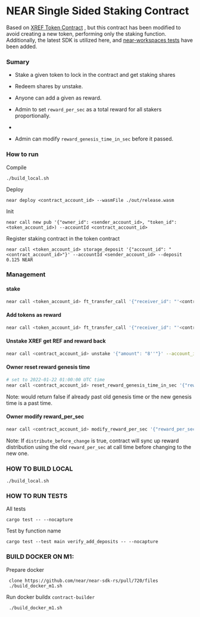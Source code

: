 NEAR Single Sided Staking Contract
======
Based on [XREF Token Contract](https://github.com/ref-finance/ref-token/tree/master/xref-token) , but this contract has been modified to avoid creating a new token, performing only the staking function. Additionally, the latest SDK is utilized here, and [near-workspaces tests](https://github.com/near/near-workspaces-rs/) have been added.


### Sumary
* Stake a given token to lock in the contract and get staking shares

* Redeem shares by unstake.

* Anyone can add a given as reward.  
 
* Admin to set `reward_per_sec` as a total reward for all stakers proportionally.
* 
* Admin can modify `reward_genesis_time_in_sec` before it passed.


### How to run

Compile 
```
./build_local.sh 
```

Deploy
```
near deploy <contract_account_id> --wasmFile ./out/release.wasm
```

Init
```
near call new pub '{"owner_id": <sender_account_id>, "token_id": <token_account_id>) --accountId <contract_account_id>
```

Register staking contract in the token contract

```
near call <token_account_id> storage_deposit '{"account_id": "<contract_account_id>"}' --accountId <sender_account_id> --deposit 0.125 NEAR
```

### Management


#### stake
```bash
near call <token_account_id> ft_transfer_call '{"receiver_id": "'<contract_account_id>'", "amount": "10''", "msg": "\"Stake\""}' --account_id=<user_account_id> --amount=$YN --gas=$GAS100
```

#### Add tokens as reward
```bash
near call <token_account_id> ft_transfer_call '{"receiver_id": "'<contract_account_id>'", "amount": "10''", "msg": "\"AddRewards\""}' --account_id=<user_account_id> --amount=$YN --gas=$GAS100
```

#### Unstake XREF get REF and reward back
```bash
near call <contract_account_id> unstake '{"amount": "8''"}' --account_id=<user_account_id> --amount=$YN --gas=$GAS100
```

#### Owner reset reward genesis time
```bash
# set to 2022-01-22 01:00:00 UTC time
near call <contract_account_id> reset_reward_genesis_time_in_sec '{"reward_genesis_time_in_sec": 1642813200}' --account_id=$XREF_OWNER
```
Note: would return false if already past old genesis time or the new genesis time is a past time.

#### Owner modify reward_per_sec
```bash
near call <contract_account_id> modify_reward_per_sec '{"reward_per_sec": "1''", "distribute_before_change": true}' --account_id=$XREF_OWNER --gas=$GAS100
```
Note: If `distribute_before_change` is true, contract will sync up reward distribution using the old `reward_per_sec` at call time before changing to the new one.

### HOW TO BUILD LOCAL


```
./build_local.sh
```

### HOW TO RUN TESTS


All tests 
```
cargo test -- --nocapture
```

Test by function name
```
cargo test --test main verify_add_deposits -- --nocapture
```


### BUILD DOCKER ON M1:

Prepare docker
```
 clone https://github.com/near/near-sdk-rs/pull/720/files
 ./build_docker_m1.sh
```

Run docker buildx `contract-builder`
``` 
 ./build_docker_m1.sh
```

